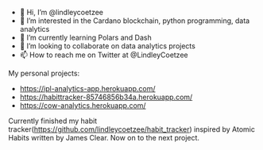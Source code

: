 - 👋 Hi, I’m @lindleycoetzee
- 👀 I’m interested in the Cardano blockchain, python programming, data analytics
- 🌱 I’m currently learning Polars and Dash
- 💞️ I’m looking to collaborate on data analytics projects
- 📫 How to reach me on Twitter at @LindleyCoetzee

My personal projects:
* https://ipl-analytics-app.herokuapp.com/
* https://habittracker-85746856b34a.herokuapp.com/
* https://cow-analytics.herokuapp.com/

Currently finished my habit tracker(https://github.com/lindleycoetzee/habit_tracker) inspired by Atomic Habits written by James Clear. Now on to the next project.
